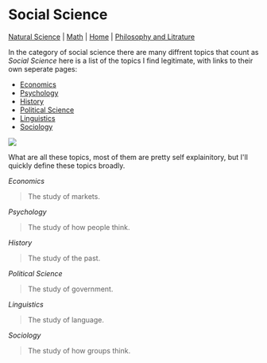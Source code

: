 # Social Science

[Natural Science](./file.md) | [Math](./file2.md) | [Home](./README.md) | [Philosophy and Litrature](./file4.md)

In the category of social science there are many diffrent topics that count as *Social Science* here is a list of the topics I find legitimate, with links to their own seperate pages:

* [Economics](./file3/Economics.md)
* [Psychology](./file3/Psychology.md)
* [History](./file3/History.md)
* [Political Science](./file3/Political_Science.md)
* [Linguistics](./file3/Linguistics.md)
* [Sociology](./file3/Sociology.md)

![](https://mustbethistalltoride.files.wordpress.com/2015/07/social-connection.jpg)


What are all these topics, most of them are pretty self explainitory, but I'll quickly define these topics broadly.

*Economics*
> The study of markets.


*Psychology*
> The study of how people think.


*History*
> The study of the past.

*Political Science*
> The study of government.

*Linguistics*
> The study of language.

*Sociology*
> The study of how groups think.
